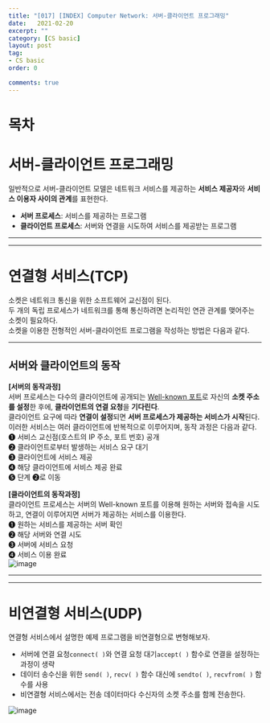 ```yaml
---
title: "[017] [INDEX] Computer Network: 서버-클라이언트 프로그래밍"
date:   2021-02-20
excerpt: ""
category: [CS basic]
layout: post
tag:
- CS basic
order: 0

comments: true
---
```



# 목차



# **서버-클라이언트 프로그래밍**
일반적으로 서버-클라이언트 모델은 네트워크 서비스를 제공하는 **서비스 제공자**와 **서비스 이용자 사이의 관계**를 표현한다.     
* **서버 프로세스**: 서비스를 제공하는 프로그램       
* **클라이언트 프로세스**: 서버와 연결을 시도하여 서비스를 제공받는 프로그램       
  

-----
-----

# **연결형 서비스(TCP)**
소켓은 네트워크 통신을 위한 소프트웨어 교신점이 된다.      
두 개의 독립 프로세스가 네트워크를 통해 통신하려면 논리적인 연관 관계를 맺어주는 소켓이 필요하다.   
소켓을 이용한 전형적인 서버-클라이언트 프로그램을 작성하는 방법은 다음과 같다.


----

## 서버와 클라이언트의 동작

**[서버의 동작과정]**      
서버 프로세스는 다수의 클라이언트에 공개되는 [Well-known 포트](https://yerimoh.github.io/CN014/#%ED%8F%AC%ED%8A%B8-%EB%B2%88%ED%98%B8)로 자신의 **소켓 주소를 설정**한 후에, **클라이언트의 연결 요청**을 **기다린다**.     
클라이언트 요구에 따라 **연결이 설정**되면 **서버 프로세스가 제공하는 서비스가 시작**된다.       
이러한 서비스는 여러 클라이언트에 반복적으로 이루어지며, 동작 과정은 다음과 같다.     
❶ 서비스 교신점(호스트의 IP 주소, 포트 번호) 공개   
❷ 클라이언트로부터 발생하는 서비스 요구 대기   
❸ 클라이언트에 서비스 제공   
❹ 해당 클라이언트에 서비스 제공 완료   
❺ 단계 ❷로 이동    


**[클라이언트의 동작과정]**      
클라이언트 프로세스는 서버의 Well-known 포트를 이용해 원하는 서버와 접속을 시도하고, 연결이 이루어지면 서버가 제공하는 서비스를 이용한다.      
❶ 원하는 서비스를 제공하는 서버 확인    
❷ 해당 서버와 연결 시도   
❸ 서버에 서비스 요청   
❹ 서비스 이용 완료   
![image](https://user-images.githubusercontent.com/76824611/165363423-18819cd4-1065-4e2d-bcbd-4f4a7ad8348b.png)


---
----

# **비연결형 서비스(UDP)**
연결형 서비스에서 설명한 예제 프로그램을 비연결형으로 변형해보자.    
* 서버에 연결 요청```connect( )```와 연결 요청 대기```accept( )``` 함수로 연결을 설정하는 과정이 생략         
* 데이터 송수신을 위한 ```send( )```, ```recv( )``` 함수 대신에 ```sendto( )```, ```recvfrom( )``` 함수를 사용         
* 비연결형 서비스에서는 전송 데이터마다 수신자의 소켓 주소를 함께 전송한다.      


![image](https://user-images.githubusercontent.com/76824611/165364767-08e2c319-a713-4ea1-b8c9-d96a961e498d.png)


